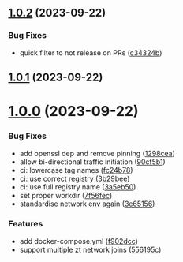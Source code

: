 ## [1.0.2](https://github.com/dangeroustech/ZeroTierBridge/compare/v1.0.1...v1.0.2) (2023-09-22)


### Bug Fixes

* quick filter to not release on PRs ([c34324b](https://github.com/dangeroustech/ZeroTierBridge/commit/c34324b998690edeadd3d680987587c0fe93c525))



## [1.0.1](https://github.com/dangeroustech/ZeroTierBridge/compare/v1.0.0...v1.0.1) (2023-09-22)



# [1.0.0](https://github.com/dangeroustech/ZeroTierBridge/compare/f902dcc0c4615801fb65e6c90342efe96789319f...v1.0.0) (2023-09-22)


### Bug Fixes

* add openssl dep and remove pinning ([1298cea](https://github.com/dangeroustech/ZeroTierBridge/commit/1298cea4fa1bad3141754e5218f449ec15e8469a))
* allow bi-directional traffic initiation ([90cf5b1](https://github.com/dangeroustech/ZeroTierBridge/commit/90cf5b1684b6221797b39af306c3fee9ce5bdb9e))
* ci: lowercase tag names ([fc24b78](https://github.com/dangeroustech/ZeroTierBridge/commit/fc24b78d4a1046ebc2b01560ed4b67e33418c30e))
* ci: use correct registry ([3b29bee](https://github.com/dangeroustech/ZeroTierBridge/commit/3b29bee4c642cf04c3af89a7c16f004531f83622))
* ci: use full registry name ([3a5eb50](https://github.com/dangeroustech/ZeroTierBridge/commit/3a5eb50b13cf7cab7939c4b49c14093189aae330))
* set proper workdir ([7f56fec](https://github.com/dangeroustech/ZeroTierBridge/commit/7f56fec6897635e37b3e5aa13e7c3bbfddbce5da))
* standardise network env again ([3e65156](https://github.com/dangeroustech/ZeroTierBridge/commit/3e65156a3c955fa6c6715a7d9e15a799c6f3f735))


### Features

* add docker-compose.yml ([f902dcc](https://github.com/dangeroustech/ZeroTierBridge/commit/f902dcc0c4615801fb65e6c90342efe96789319f))
* support multiple zt network joins ([556195c](https://github.com/dangeroustech/ZeroTierBridge/commit/556195cd64f33fbbc9244022c8a99af5284ffbb9))




